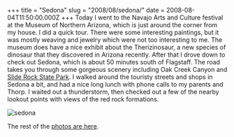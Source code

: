 +++
title = "Sedona"
slug = "2008/08/sedona/"
date = 2008-08-04T11:50:00.000Z
+++
Today I went to the Navajo Arts and Culture festival at the Museum of Northern Arizona, which is just around the corner from my house. I did a quick tour. There were some interesting paintings, but it was mostly weaving and jewelry which were not too interesting to me. The museum does have a nice exhibit about the Therizinosaur, a new species of dinosaur that they discovered in Arizona recently. After that I drove down to check out Sedona, which is about 50 minutes south of Flagstaff. The road takes you through some gorgeous scenery including Oak Creek Canyon and [Slide Rock State Park](http://www.gatewaytosedona.com/article/id/252/page/1). I walked around the touristy streets and shops in Sedona a bit, and had a nice long lunch with phone calls to my parents and Thorp. I waited out a thunderstorm, then checked out a few of the nearby lookout points with views of the red rock formations.

![sedona](/photos/flagstaff_2008_part_2/030_sedona.jpg)

The rest of the [photos are here](http://peterlyons.com/app/photos?gallery=flagstaff_2008_part_2).